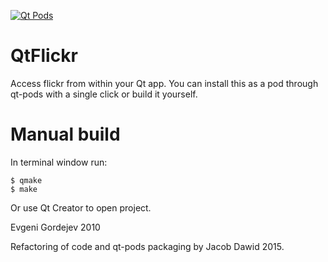 [![Qt Pods](http://qt-pods.org/assets/logo.png "Qt Pods")](http://qt-pods.org)

QtFlickr
===============================================

Access flickr from within your Qt app. You can install this as a pod through qt-pods with a single click or build it yourself.

Manual build
===============================================
In terminal window run:
```
$ qmake
$ make
```
Or use Qt Creator to open project.

Evgeni Gordejev
2010

Refactoring of code and qt-pods packaging by Jacob Dawid 2015.

